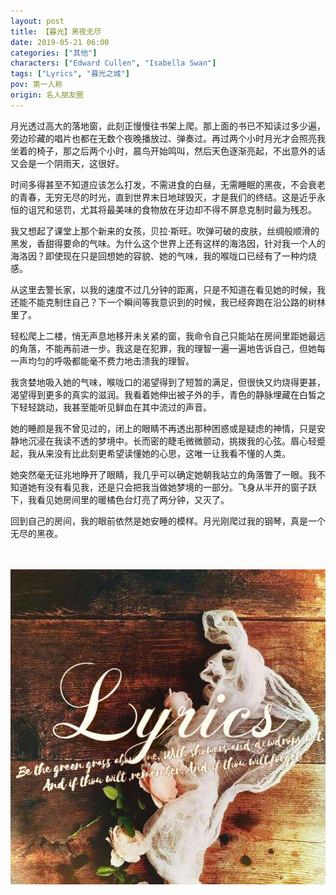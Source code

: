 ```yaml
---
layout: post
title: 【暮光】黑夜无尽
date: 2019-05-21 06:00
categories: ["其他"]
characters: ["Edward Cullen", "Isabella Swan"]
tags: ["Lyrics", "暮光之城"]
pov: 第一人称
origin: 名人朋友圈
---
```


月光透过高大的落地窗，此刻正慢慢往书架上爬。那上面的书已不知读过多少遍，旁边珍藏的唱片也都在无数个夜晚播放过、弹奏过。再过两个小时月光才会照亮我坐着的椅子，那之后两个小时，晨鸟开始鸣叫，然后天色逐渐亮起，不出意外的话又会是一个阴雨天，这很好。

时间多得甚至不知道应该怎么打发，不需进食的白昼，无需睡眠的黑夜，不会衰老的青春，无穷无尽的时光，直到世界末日地球毁灭，才是我们的终结。这是近乎永恒的诅咒和惩罚，尤其将最美味的食物放在牙边却不得不屏息克制时最为残忍。

我又想起了课堂上那个新来的女孩，贝拉·斯旺。吹弹可破的皮肤，丝绸般顺滑的黑发，香甜得要命的气味。为什么这个世界上还有这样的海洛因，针对我一个人的海洛因？即使现在只是回想她的容貌、她的气味，我的喉咙口已经有了一种灼烧感。

从这里去警长家，以我的速度不过几分钟的距离，只是不知道在看见她的时候，我还能不能克制住自己？下一个瞬间等我意识到的时候，我已经奔跑在沿公路的树林里了。

轻松爬上二楼，悄无声息地移开未关紧的窗，我命令自己只能站在房间里距她最远的角落，不能再前进一步。我这是在犯罪，我的理智一遍一遍地告诉自己，但她每一声均匀的呼吸都能毫不费力地击溃我的理智。

我贪婪地吸入她的气味，喉咙口的渴望得到了短暂的满足，但很快又灼烧得更甚，渴望得到更多的真实的滋润。我看着她伸出被子外的手，青色的静脉埋藏在白皙之下轻轻跳动，我甚至能听见鲜血在其中流过的声音。

她的睡颜是我不曾见过的，闭上的眼睛不再透出那种困惑或是疑虑的神情，只是安静地沉浸在我读不透的梦境中。长而密的睫毛微微颤动，挑拨我的心弦。眉心轻蹙起，我从来没有比此刻更希望读懂她的心思，这唯一让我看不懂的人类。

她突然毫无征兆地睁开了眼睛，我几乎可以确定她朝我站立的角落瞥了一眼。我不知道她有没有看见我，还是只会把我当做她梦境的一部分。飞身从半开的窗子跃下，我看见她房间里的暖橘色台灯亮了两分钟，又灭了。

回到自己的房间，我的眼前依然是她安睡的模样。月光刚爬过我的钢琴，真是一个无尽的黑夜。

<br><br>
![](https://github.com/junesirius/junesirius.github.io/blob/master/assets/images/mrpyq/2019-05-21-Lyrics.jpg)